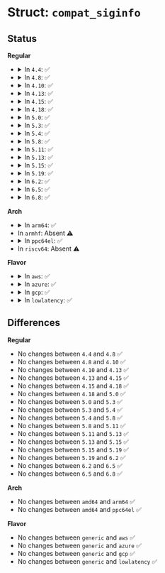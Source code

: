 # Struct: <code>compat_siginfo</code>

## Status
<b>Regular</b>
<ul>
<li>
<details>
<summary>In <code>4.4</code>: ✅</summary>

```c
struct compat_siginfo {
    int si_signo;
    int si_errno;
    int si_code;
    union (anon) _sifields;
};
```
</details>
</li>
<li>
<details>
<summary>In <code>4.8</code>: ✅</summary>

```c
struct compat_siginfo {
    int si_signo;
    int si_errno;
    int si_code;
    union (anon) _sifields;
};
```
</details>
</li>
<li>
<details>
<summary>In <code>4.10</code>: ✅</summary>

```c
struct compat_siginfo {
    int si_signo;
    int si_errno;
    int si_code;
    union (anon) _sifields;
};
```
</details>
</li>
<li>
<details>
<summary>In <code>4.13</code>: ✅</summary>

```c
struct compat_siginfo {
    int si_signo;
    int si_errno;
    int si_code;
    union (anon) _sifields;
};
```
</details>
</li>
<li>
<details>
<summary>In <code>4.15</code>: ✅</summary>

```c
struct compat_siginfo {
    int si_signo;
    int si_errno;
    int si_code;
    union (anon) _sifields;
};
```
</details>
</li>
<li>
<details>
<summary>In <code>4.18</code>: ✅</summary>

```c
struct compat_siginfo {
    int si_signo;
    int si_errno;
    int si_code;
    union (anon) _sifields;
};
```
</details>
</li>
<li>
<details>
<summary>In <code>5.0</code>: ✅</summary>

```c
struct compat_siginfo {
    int si_signo;
    int si_errno;
    int si_code;
    union (anon) _sifields;
};
```
</details>
</li>
<li>
<details>
<summary>In <code>5.3</code>: ✅</summary>

```c
struct compat_siginfo {
    int si_signo;
    int si_errno;
    int si_code;
    union (anon) _sifields;
};
```
</details>
</li>
<li>
<details>
<summary>In <code>5.4</code>: ✅</summary>

```c
struct compat_siginfo {
    int si_signo;
    int si_errno;
    int si_code;
    union (anon) _sifields;
};
```
</details>
</li>
<li>
<details>
<summary>In <code>5.8</code>: ✅</summary>

```c
struct compat_siginfo {
    int si_signo;
    int si_errno;
    int si_code;
    union (anon) _sifields;
};
```
</details>
</li>
<li>
<details>
<summary>In <code>5.11</code>: ✅</summary>

```c
struct compat_siginfo {
    int si_signo;
    int si_errno;
    int si_code;
    union (anon) _sifields;
};
```
</details>
</li>
<li>
<details>
<summary>In <code>5.13</code>: ✅</summary>

```c
struct compat_siginfo {
    int si_signo;
    int si_errno;
    int si_code;
    union (anon) _sifields;
};
```
</details>
</li>
<li>
<details>
<summary>In <code>5.15</code>: ✅</summary>

```c
struct compat_siginfo {
    int si_signo;
    int si_errno;
    int si_code;
    union (anon) _sifields;
};
```
</details>
</li>
<li>
<details>
<summary>In <code>5.19</code>: ✅</summary>

```c
struct compat_siginfo {
    int si_signo;
    int si_errno;
    int si_code;
    union (anon) _sifields;
};
```
</details>
</li>
<li>
<details>
<summary>In <code>6.2</code>: ✅</summary>

```c
struct compat_siginfo {
    int si_signo;
    int si_errno;
    int si_code;
    union (anon) _sifields;
};
```
</details>
</li>
<li>
<details>
<summary>In <code>6.5</code>: ✅</summary>

```c
struct compat_siginfo {
    int si_signo;
    int si_errno;
    int si_code;
    union (anon) _sifields;
};
```
</details>
</li>
<li>
<details>
<summary>In <code>6.8</code>: ✅</summary>

```c
struct compat_siginfo {
    int si_signo;
    int si_errno;
    int si_code;
    union (anon) _sifields;
};
```
</details>
</li>
</ul>
<b>Arch</b>
<ul>
<li>
<details>
<summary>In <code>arm64</code>: ✅</summary>

```c
struct compat_siginfo {
    int si_signo;
    int si_errno;
    int si_code;
    union (anon) _sifields;
};
```
</details>
</li>
<li>
In <code>armhf</code>: Absent ⚠️
</li>
<li>
<details>
<summary>In <code>ppc64el</code>: ✅</summary>

```c
struct compat_siginfo {
    int si_signo;
    int si_errno;
    int si_code;
    union (anon) _sifields;
};
```
</details>
</li>
<li>
In <code>riscv64</code>: Absent ⚠️
</li>
</ul>
<b>Flavor</b>
<ul>
<li>
<details>
<summary>In <code>aws</code>: ✅</summary>

```c
struct compat_siginfo {
    int si_signo;
    int si_errno;
    int si_code;
    union (anon) _sifields;
};
```
</details>
</li>
<li>
<details>
<summary>In <code>azure</code>: ✅</summary>

```c
struct compat_siginfo {
    int si_signo;
    int si_errno;
    int si_code;
    union (anon) _sifields;
};
```
</details>
</li>
<li>
<details>
<summary>In <code>gcp</code>: ✅</summary>

```c
struct compat_siginfo {
    int si_signo;
    int si_errno;
    int si_code;
    union (anon) _sifields;
};
```
</details>
</li>
<li>
<details>
<summary>In <code>lowlatency</code>: ✅</summary>

```c
struct compat_siginfo {
    int si_signo;
    int si_errno;
    int si_code;
    union (anon) _sifields;
};
```
</details>
</li>
</ul>

## Differences
<b>Regular</b>
<ul>
<li>
No changes between <code>4.4</code> and <code>4.8</code> ✅
</li>
<li>
No changes between <code>4.8</code> and <code>4.10</code> ✅
</li>
<li>
No changes between <code>4.10</code> and <code>4.13</code> ✅
</li>
<li>
No changes between <code>4.13</code> and <code>4.15</code> ✅
</li>
<li>
No changes between <code>4.15</code> and <code>4.18</code> ✅
</li>
<li>
No changes between <code>4.18</code> and <code>5.0</code> ✅
</li>
<li>
No changes between <code>5.0</code> and <code>5.3</code> ✅
</li>
<li>
No changes between <code>5.3</code> and <code>5.4</code> ✅
</li>
<li>
No changes between <code>5.4</code> and <code>5.8</code> ✅
</li>
<li>
No changes between <code>5.8</code> and <code>5.11</code> ✅
</li>
<li>
No changes between <code>5.11</code> and <code>5.13</code> ✅
</li>
<li>
No changes between <code>5.13</code> and <code>5.15</code> ✅
</li>
<li>
No changes between <code>5.15</code> and <code>5.19</code> ✅
</li>
<li>
No changes between <code>5.19</code> and <code>6.2</code> ✅
</li>
<li>
No changes between <code>6.2</code> and <code>6.5</code> ✅
</li>
<li>
No changes between <code>6.5</code> and <code>6.8</code> ✅
</li>
</ul>
<b>Arch</b>
<ul>
<li>
No changes between <code>amd64</code> and <code>arm64</code> ✅
</li>
<li>
No changes between <code>amd64</code> and <code>ppc64el</code> ✅
</li>
</ul>
<b>Flavor</b>
<ul>
<li>
No changes between <code>generic</code> and <code>aws</code> ✅
</li>
<li>
No changes between <code>generic</code> and <code>azure</code> ✅
</li>
<li>
No changes between <code>generic</code> and <code>gcp</code> ✅
</li>
<li>
No changes between <code>generic</code> and <code>lowlatency</code> ✅
</li>
</ul>
